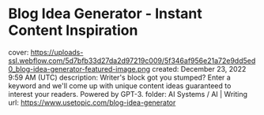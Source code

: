 # Blog Idea Generator - Instant Content Inspiration

cover: https://uploads-ssl.webflow.com/5d7bfb33d27da2d97219c009/5f346af956e21a72e9dd5ed0_blog-idea-generator-featured-image.png
created: December 23, 2022 9:59 AM (UTC)
description: Writer's block got you stumped? Enter a keyword and we'll come up with unique content ideas guaranteed to interest your readers. Powered by GPT-3.
folder: AI Systems / AI | Writing
url: https://www.usetopic.com/blog-idea-generator